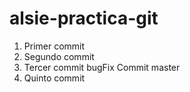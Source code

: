 # alsie-practica-git

1. Primer commit
2. Segundo commit
3. Tercer commit bugFix
Commit master
5. Quinto commit
